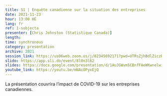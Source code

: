 ```yaml
---
title: S1 | Enquête canadienne sur la situation des entreprises
date: 2021-11-23
hour: 13:00 HE
lang: fr
ref: 1-subjecta
presenter: [Chris Johnston (Statistique Canada)]
length:
time: synchronous
category: presentation
archive: 2021
session_link: https://us06web.zoom.us/j/82345692171?pwd=UTRsZjhBdlZiczRFSWw5cTVDS1g4Zz09
slido: https://app.sli.do/event/8l0n3l62
slides: https://docs.google.com/presentation/d/1AuJGWvm5CBnfFAeWKwnelwibPU9F5BGV/edit?usp=sharing&ouid=112190682180433392211&rtpof=true&sd=true
youtube_link: https://youtu.be/mNAcOPyxEjQ
---
```

La présentation couvrira l’impact de COVID-19 sur les entreprises canadiennes.

